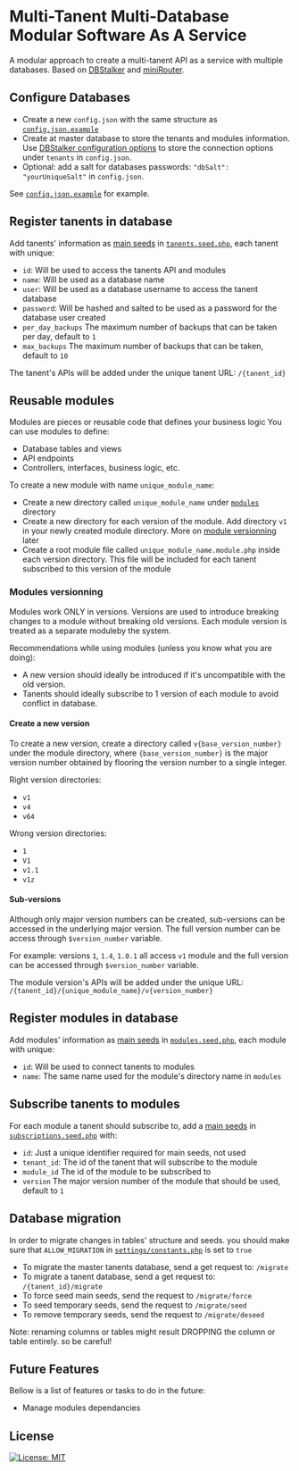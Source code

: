 # Multi-Tanent Multi-Database Modular Software As A Service

A modular approach to create a multi-tanent API as a service with multiple databases. Based on [DBStalker](https://github.com/armaaar/dbstalker) and [miniRouter](https://github.com/armaaar/miniRouter).

## Configure Databases

- Create a new `config.json` with the same structure as [`config.json.example`](https://github.com/armaaar/M3SaaS/blob/master/config.json.example)
- Create at master database to store the tenants and modules information. Use [DBStalker configuration options](https://github.com/armaaar/dbstalker#configuration) to store the connection options under `tenants` in `config.json`.
- Optional: add a salt for databases passwords: `"dbSalt": "yourUniqueSalt"` in `config.json`.

See [`config.json.example`](https://github.com/armaaar/M3SaaS/blob/master/config.json.example) for example.

## Register tanents in database

Add tanents' information as [main seeds](https://github.com/armaaar/dbstalker#main-seeds) in [`tanents.seed.php`](https://github.com/armaaar/M3SaaS/blob/master/tenants_db/seeds/tenants.seed.php), each tanent with unique:

- `id`: Will be used to access the tanents API and modules
- `name`: Will be used as a database name
- `user`: Will be used as a database username to access the tanent database
- `password`: Will be hashed and salted to be used as a password for the database user created
- `per_day_backups` The maximum number of backups that can be taken per day, default to `1`
- `max_backups` The maximum number of backups that can be taken, default to `10`

The tanent's APIs will be added under the unique tanent URL: `/{tanent_id}`

## Reusable modules

Modules are pieces or reusable code that defines your business logic You can use modules to define:

- Database tables and views
- API endpoints
- Controllers, interfaces, business logic, etc.

To create a new module with name `unique_module_name`:

- Create a new directory called `unique_module_name` under [`modules`](https://github.com/armaaar/M3SaaS/tree/master/modules) directory
- Create a new directory for each version of the module. Add directory `v1` in your newly created module directory. More on [module versionning](#modules-versionning) later
- Create a root module file called `unique_module_name.module.php` inside each version directory. This file will be included for each tanent subscribed to this version of the module

### Modules versionning

Modules work ONLY in versions. Versions are used to introduce breaking changes to a module without breaking old versions. Each module version is treated as a separate moduleby the system.

Recommendations while using modules (unless you know what you are doing):

- A new version should ideally be introduced if it's uncompatible with the old version.
- Tanents should ideally subscribe to 1 version of each module to avoid conflict in database.

#### Create a new version

To create a new version, create a directory called `v{base_version_number}` under the module directory, where `{base_version_number}` is the major version number obtained by flooring the version number to a single integer.

Right version directories:

- `v1`
- `v4`
- `v64`

Wrong version directories:

- `1`
- `V1`
- `v1.1`
- `v1z`

#### Sub-versions

Although only major version numbers can be created, sub-versions can be accessed in the underlying major version. The full version number can be access through `$version_number` variable.

For example: versions `1`, `1.4`, `1.0.1` all access `v1` module and the full version can be accessed through `$version_number` variable.

The module version's APIs will be added under the unique URL: `/{tanent_id}/{unique_module_name}/v{version_number}`

## Register modules in database

Add modules' information as [main seeds](https://github.com/armaaar/dbstalker#main-seeds) in [`modules.seed.php`](https://github.com/armaaar/M3SaaS/blob/master/tenants_db/seeds/modules.seed.php), each module with unique:

- `id`: Will be used to connect tanents to modules
- `name`: The same name used for the module's directory name in `modules`

## Subscribe tanents to modules

For each module a tanent should subscribe to, add a [main seeds](https://github.com/armaaar/dbstalker#main-seeds) in [`subscriptions.seed.php`](https://github.com/armaaar/M3SaaS/blob/master/tenants_db/seeds/subscriptions.seed.php) with:

- `id`: Just a unique identifier required for main seeds, not used
- `tenant_id`: The id of the tanent that will subscribe to the module
- `module_id` The id of the module to be subscribed to
- `version` The major version number of the module that should be used, default to `1`

## Database migration

In order to migrate changes in tables' structure and seeds. you should make sure that `ALLOW_MIGRATION` in [`settings/constants.php`](https://github.com/armaaar/M3SaaS/blob/3258975c8a7ff7ee3e8848bae265e6592f3bc79c/settings/constants.php#L11) is set to `true`

- To migrate the master tanents database, send a get request to: `/migrate`
- To migrate a tanent database, send a get request to: `/{tanent_id}/migrate`
- To force seed main seeds, send the request to `/migrate/force`
- To seed temporary seeds, send the request to `/migrate/seed`
- To remove temporary seeds, send the request to `/migrate/deseed`

Note: renaming columns or tables might result DROPPING the column or table entirely. so be careful!

## Future Features

Bellow is a list of features or tasks to do in the future:

- Manage modules dependancies

## License

[![License: MIT](https://img.shields.io/badge/License-MIT-yellow.svg)](https://opensource.org/licenses/MIT)
